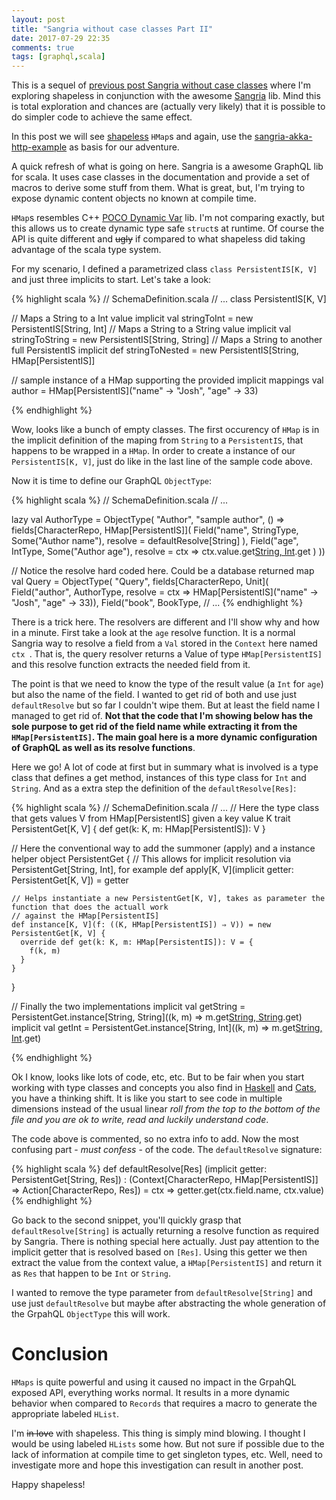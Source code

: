 ```yaml
---
layout: post
title: "Sangria without case classes Part II"
date: 2017-07-29 22:35
comments: true
tags: [graphql,scala]
---
```


This is a sequel of [previous post Sangria without case classes](http://paulosuzart.github.io/blog/2017/07/28/sangria-without-case-classes/) where I'm exploring shapeless in conjunction with the awesome [Sangria](http://sangria-graphql.org) lib. Mind this is total exploration and chances are (actually very likely) that it is possible to do simpler code to achieve the same effect.

In this post we will see [shapeless](https://github.com/milessabin/shapeless) `HMap`s and again, use the [sangria-akka-http-example](https://github.com/sangria-graphql/sangria-akka-http-example/) as basis for our adventure.
<!--more-->

A quick refresh of what is going on here. Sangria is a awesome GraphQL lib for scala. It uses case classes in the documentation and provide a set of macros to derive some stuff from them. What is great, but, I'm trying to expose dynamic content objects no known at compile time.

`HMap`s resembles C++ [POCO Dynamic Var](https://pocoproject.org/docs/Poco.Dynamic.Struct.html) lib. I'm not comparing exactly, but this allows us to create dynamic type safe `struct`s at runtime. Of course the API is quite different and ~~ugly~~ if compared to what shapeless did taking advantage of the scala type system.

For my scenario, I defined a parametrized class `class PersistentIS[K, V]` and just three implicits to start. Let's take a look:

  {% highlight scala %}
  // SchemaDefinition.scala
  // ...
  class PersistentIS[K, V]

  // Maps a String to a Int value
  implicit val stringToInt = new PersistentIS[String, Int]
  // Maps a String to a String value
  implicit val stringToString = new PersistentIS[String, String]
  // Maps a String to another full PersistentIS
  implicit def stringToNested = new PersistentIS[String, HMap[PersistentIS]]

  // sample instance of a HMap supporting the provided implicit mappings
  val author = HMap[PersistentIS]("name" → "Josh", "age" → 33)

{% endhighlight %}

Wow, looks like a bunch of empty classes. The first occurency of `HMap` is in the implicit definition of the maping from `String` to a `PersistentIS`, that happens to be wrapped in a `HMap`. In order to create a instance of our `PersistentIS[K, V]`, just do like in the last line of the sample code above.

Now it is time to define our GraphQL `ObjectType`:

{% highlight scala %}
  // SchemaDefinition.scala
  // ...

  lazy val AuthorType = ObjectType(
    "Author",
    "sample author",
    () ⇒
      fields[CharacterRepo, HMap[PersistentIS]](
        Field("name", StringType,
          Some("Author name"),
          resolve = defaultResolve[String]
        ),
        Field("age", IntType,
          Some("Author age"),
          resolve = ctx ⇒ ctx.value.get[String, Int]("age").get
        )
      ))

  // Notice the resolve hard coded here. Could be a database returned map
  val Query = ObjectType(
    "Query", fields[CharacterRepo, Unit](
      Field("author", AuthorType,
        resolve = ctx ⇒ HMap[PersistentIS]("name" → "Josh", "age" → 33)),
      Field("book", BookType,
  // ...
{% endhighlight %}

There is a trick here. The resolvers are different and I'll show why and how in a minute. First take a look at the `age` resolve function. It is a normal Sangria way to resolve a field from a `Val` stored in the `Context` here named `ctx `. That is, the query resolver returns a Value of type `HMap[PersistentIS]` and this resolve function extracts the needed field from it.

The point is that we need to know the type of the result value (a `Int` for `age`) but also the name of the field. I wanted to get rid of both and use just `defaultResolve` but so far I couldn't wipe them. But at least the field name I managed to get rid of. **Not that the code that I'm showing below has the sole purpose to get rid of the field name while extracting it from the `HMap[PersistentIS]`. The main goal here is a more dynamic configuration of GraphQL as well as its resolve functions**.

Here we go! A lot of code at first but in summary what is involved is a type class that defines a get method, instances of this type class for `Int` and `String`. And as a extra step the definition of the `defaultResolve[Res]`:

{% highlight scala %}
  // SchemaDefinition.scala
  // ...
  // Here the type class that gets values V from HMap[PersistentIS] given a key value K
  trait PersistentGet[K, V] {
    def get(k: K, m: HMap[PersistentIS]): V
  }

  // Here the conventional way to add the summoner (apply) and a instance helper
  object PersistentGet {
    // This allows for implicit resolution via PersistentGet[String, Int], for example
    def apply[K, V](implicit getter: PersistentGet[K, V]) = getter

    // Helps instantiate a new PersistentGet[K, V], takes as parameter the function that does the actuall work
    // against the HMap[PersistentIS]
    def instance[K, V](f: ((K, HMap[PersistentIS]) ⇒ V)) = new PersistentGet[K, V] {
      override def get(k: K, m: HMap[PersistentIS]): V = {
        f(k, m)
      }
    }
  }


  // Finally the two implementations
  implicit val getString = PersistentGet.instance[String, String]((k, m) ⇒ m.get[String, String](k).get)
  implicit val getInt = PersistentGet.instance[String, Int]((k, m) ⇒ m.get[String, Int](k).get)


{% endhighlight %}

Ok I know, looks like lots of code, etc, etc. But to be fair when you start working with type classes and concepts you also find in [Haskell](http://haskell.org) and [Cats](http://typelevel.org/cats/), you have a thinking shift. It is like you start to see code in multiple dimensions instead of the usual linear *roll from the top to the bottom of the file and you are ok to write, read and luckily understand code*.

The code above is commented, so no extra info to add. Now the most confusing part - *must confess* - of the code. The `defaultResolve` signature:

{% highlight scala %}
  def defaultResolve[Res]
    (implicit getter: PersistentGet[String, Res]) :
    (Context[CharacterRepo, HMap[PersistentIS]] => Action[CharacterRepo, Res]) = ctx ⇒ getter.get(ctx.field.name, ctx.value) 
{% endhighlight %}


Go back to the second snippet, you'll quickly grasp that `defaultResolve[String]` is actually returning a resolve function as required by Sangria. There is nothing special here actually. Just pay attention to the implicit getter that is resolved based on `[Res]`. Using this getter we then extract the value from the context value, a `HMap[PersistentIS]` and return it as `Res` that happen to be `Int` or `String`.

I wanted to remove the type parameter from `defaultResolve[String]` and use just `defaultResolve` but maybe after abstracting the whole generation of the GrpahQL `ObjectType` this will work.

Conclusion
===

`HMaps` is quite powerful and using it caused no impact in the GrpahQL exposed API, everything works normal. It results in a more dynamic behavior when compared to `Records` that requires a macro to generate the appropriate labeled `HList`.

I'm ~~in love~~ with shapeless. This thing is simply mind blowing. I thought I would be using labeled `HLists` some how. But not sure if possible due to the lack of information at compile time to get singleton types, etc. Well, need to investigate more and hope this investigation can result in another post.

Happy shapeless!
